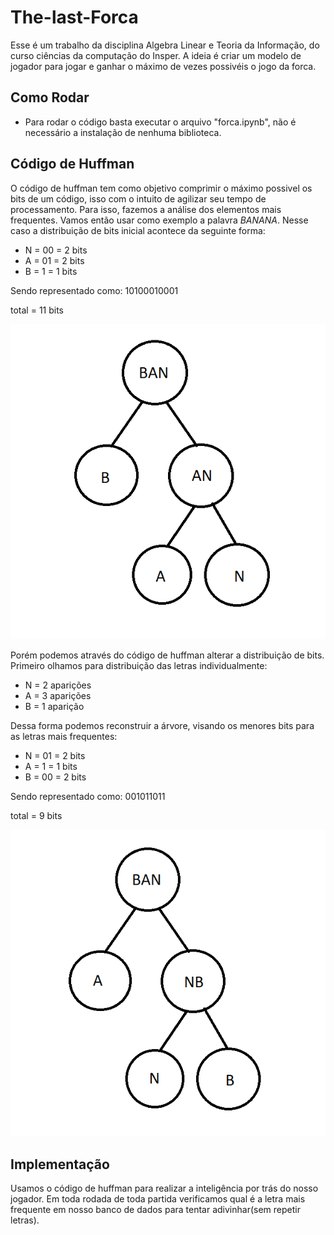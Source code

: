 # The-last-Forca

Esse é um trabalho da disciplina Algebra Linear e Teoria da Informação, do curso ciências da computação do Insper. A ideia é criar um modelo de jogador para jogar e ganhar o máximo de vezes possivéis o jogo da forca.

## Como Rodar

- Para rodar o código basta executar o arquivo "forca.ipynb", não é necessário a instalação de nenhuma biblioteca.

## Código de Huffman

O código de huffman tem como objetivo comprimir o máximo possivel os bits de um código, isso com o intuito de agilizar seu tempo de processamento. Para isso, fazemos a análise dos elementos mais frequentes. Vamos então usar como exemplo a palavra $BANANA$. Nesse caso a distribuição de bits inicial acontece da seguinte forma:

* N = 00 = 2 bits
* A = 01 = 2 bits
* B = 1 = 1 bits

Sendo representado como: 10100010001

total = 11 bits

![Arvore_Inicial](Arvore_Inicial.png)


Porém podemos através do código de huffman alterar a distribuição de bits. Primeiro olhamos para distribuição das letras individualmente:

* N = 2 aparições
* A = 3 aparições
* B = 1 aparição

Dessa forma podemos reconstruir a árvore, visando os menores bits para as letras mais frequentes:

* N = 01 = 2 bits
* A = 1 = 1 bits
* B = 00 = 2 bits

Sendo representado como: 001011011

total = 9 bits

![Avore_Final](arvore_final.png)



## Implementação

Usamos o código de huffman para realizar a inteligência por trás do nosso jogador. Em toda rodada de toda partida verificamos qual é a letra mais frequente em nosso banco de dados para tentar adivinhar(sem repetir letras).

